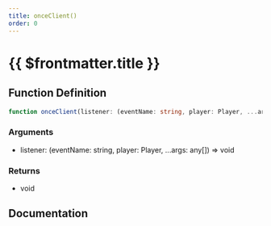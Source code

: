 ```yaml
---
title: onceClient()
order: 0
---
```


# {{ $frontmatter.title }}

<!--@include: ./onceClient_partial_header.md-->

## Function Definition

```ts
function onceClient(listener: (eventName: string, player: Player, ...args: any[]) => void): void;
```

### Arguments

* listener: (eventName: string, player: Player, ...args: any[]) =\> void

### Returns

* void

## Documentation

<!--@include: ./onceClient_partial_footer.md-->
